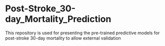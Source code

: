# Post-Stroke_30-day_Mortality_Prediction
This repository is used for presenting the pre-trained predictive models for post-stroke 30-day mortality to allow external validation
